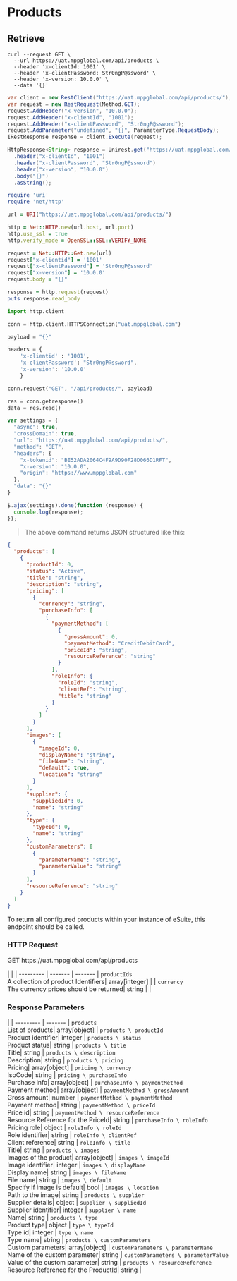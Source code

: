 # Products
## Retrieve 

```shell
curl --request GET \
  --url https://uat.mppglobal.com/api/products \
  --header 'x-clientId: 1001' \
  --header 'x-clientPassword: Str0ngP@ssword' \
  --header 'x-version: 10.0.0' \
  --data '{}'
```

```csharp
var client = new RestClient("https://uat.mppglobal.com/api/products/");
var request = new RestRequest(Method.GET);
request.AddHeader("x-version", "10.0.0");
request.AddHeader("x-clientId", "1001");
request.AddHeader("x-clientPassword", "Str0ngP@ssword");
request.AddParameter("undefined", "{}", ParameterType.RequestBody);
IRestResponse response = client.Execute(request);
```

```java
HttpResponse<String> response = Unirest.get("https://uat.mppglobal.com/api/products")
  .header("x-clientId", "1001")
  .header("x-clientPassword", "Str0ngP@ssword")
  .header("x-version", "10.0.0")
  .body("{}")
  .asString();
```

```ruby
require 'uri'
require 'net/http'

url = URI("https://uat.mppglobal.com/api/products/")

http = Net::HTTP.new(url.host, url.port)
http.use_ssl = true
http.verify_mode = OpenSSL::SSL::VERIFY_NONE

request = Net::HTTP::Get.new(url)
request["x-clientid"] = '1001'
request["x-clientPassword"] = 'Str0ngP@ssword'
request["x-version"] = '10.0.0'
request.body = "{}"

response = http.request(request)
puts response.read_body
```

```python
import http.client

conn = http.client.HTTPSConnection("uat.mppglobal.com")

payload = "{}"

headers = {
    'x-clientid' : '1001',
    'x-clientPassword': "Str0ngP@ssword",
    'x-version': '10.0.0'
    }

conn.request("GET", "/api/products/", payload)

res = conn.getresponse()
data = res.read()
```

```javascript
var settings = {
  "async": true,
  "crossDomain": true,
  "url": "https://uat.mppglobal.com/api/products/",
  "method": "GET",
  "headers": {
    "x-tokenid": "BE52ADA2064C4F9A9D90F28D066D1RFT",
    "x-version": "10.0.0",
    "origin": "https://www.mppglobal.com"
  },
  "data": "{}"
}

$.ajax(settings).done(function (response) {
  console.log(response);
});
```

> The above command returns JSON structured like this:

```json
{
  "products": [
    {
      "productId": 0,
      "status": "Active",
      "title": "string",
      "description": "string",
      "pricing": [
        {
          "currency": "string",
          "purchaseInfo": [
            {
              "paymentMethod": [
                {
                  "grossAmount": 0,
                  "paymentMethod": "CreditDebitCard",
                  "priceId": "string",
                  "resourceReference": "string"
                }
              ],
              "roleInfo": {
                "roleId": "string",
                "clientRef": "string",
                "title": "string"
              }
            }
          ]
        }
      ],
      "images": [
        {
          "imageId": 0,
          "displayName": "string",
          "fileName": "string",
          "default": true,
          "location": "string"
        }
      ],
      "supplier": {
        "suppliedId": 0,
        "name": "string"
      },
      "type": {
        "typeId": 0,
        "name": "string"
      },
      "customParameters": [
        {
          "parameterName": "string",
          "parameterValue": "string"
        }
      ],
      "resourceReference": "string"
    }
  ]
}

```

To return all configured products within your instance of eSuite, this endpoint should be called.

### HTTP Request

<div class="endpoint-cont">
<span class="endpoint-verb endpoint-verb-get">GET</span>
<span class="endpoint-path">https://uat.mppglobal.com/api/products</span>
</div>

 |  |  | 
--------- | ------- | ------- | 
`productIds` <br />A collection of product Identifiers| <span class="array">array[integer]</span> |  | 
`currency` <br />The currency prices should be returned| <span class="string">string</span> |  | 


### Response Parameters

 |  | 
--------- | ------- | 
`products` <br />List of products| <span class="array">array[object]</span> | 
`products \ productId` <br />Product identifier| <span class="integer">integer</span> | 
`products \ status` <br />Product status| <span class="string">string</span> | 
`products \ title` <br />Title| <span class="string">string</span> | 
`products \ description` <br />Description| <span class="string">string</span> | 
`products \ pricing` <br />Pricing| <span class="array">array[object]</span> | 
`pricing \ currency` <br />IsoCode| <span class="string">string</span> | 
`pricing \ purchaseInfo` <br />Purchase info| <span class="array">array[object]</span> | 
`purchaseInfo \ paymentMethod` <br />Payment method| <span class="array">array[object]</span> | 
`paymentMethod \ grossAmount` <br />Gross amount| <span style="font-weight:bold;color:#666;">number</span> | 
`paymentMethod \ paymentMethod` <br />Payment method| <span class="string">string</span> | 
`paymentMethod \ priceId` <br />Price id| <span class="string">string</span> | 
`paymentMethod \ resourceReference` <br />Resource Reference for the PriceId| <span class="string">string</span> | 
`purchaseInfo \ roleInfo` <br />Pricing role| <span class="object">object</span> | 
`roleInfo \ roleId` <br />Role identifier| <span class="string">string</span> | 
`roleInfo \ clientRef` <br />Client reference| <span class="string">string</span> | 
`roleInfo \ title` <br />Title| <span class="string">string</span> | 
`products \ images` <br />Images of the product| <span class="array">array[object]</span> | 
`images \ imageId` <br />Image identifier| <span class="integer">integer</span> | 
`images \ displayName` <br />Display name| <span class="string">string</span> | 
`images \ fileName` <br />File name| <span class="string">string</span> | 
`images \ default` <br />Specify if image is default| <span class="bool">bool</span> | 
`images \ location` <br />Path to the image| <span class="string">string</span> | 
`products \ supplier` <br />Supplier details| <span class="object">object</span> | 
`supplier \ suppliedId` <br />Supplier identifier| <span class="integer">integer</span> | 
`supplier \ name` <br />Name| <span class="string">string</span> | 
`products \ type` <br />Product type| <span class="object">object</span> | 
`type \ typeId` <br />Type id| <span class="integer">integer</span> | 
`type \ name` <br />Type name| <span class="string">string</span> | 
`products \ customParameters` <br />Custom parameters| <span class="array">array[object]</span> | 
`customParameters \ parameterName` <br />Name of the custom parameter| <span class="string">string</span> | 
`customParameters \ parameterValue` <br />Value of the custom parameter| <span class="string">string</span> | 
`products \ resourceReference` <br />Resource Reference for the ProductId| <span class="string">string</span> | 


